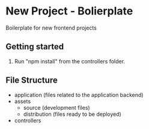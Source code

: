 # New Project - Bolierplate
Boilerplate for new frontend projects

## Getting started
1. Run "npm install" from the controllers folder.

## File Structure
* application (files related to the application backend)
* assets
  * source (development files) 
  * distribution (files ready to be deployed)
* controllers
